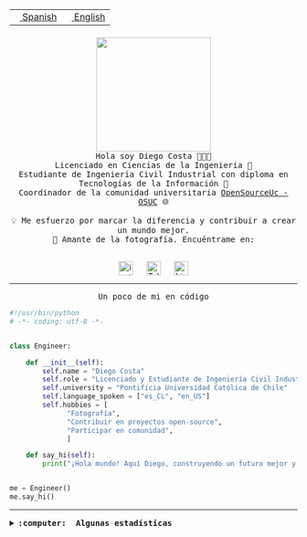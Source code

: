 <table border="0"  align="right">
 <tr><td><a href="README.md"><img src="https://upload.wikimedia.org/wikipedia/commons/thumb/8/89/Bandera_de_Espa%C3%B1a.svg/1200px-Bandera_de_Espa%C3%B1a.svg.png" height="10"> Spanish</a></td>
 <td><a href="README.en.md"><img src="https://upload.wikimedia.org/wikipedia/commons/a/a4/Flag_of_the_United_States.svg" height="10"> English</a></td></tr>
</table><br><br><br>

<p align="center">
  <img src="https://github.com/diegocostares/diegocostares/blob/main/Images/aaa2.gif?raw=true" height="200px" weight="200px">
  <br><samp>
    Hola soy Diego Costa 👨🏻‍💻<br>
    Licenciado en Ciencias de la Ingeniería 🤖<br>
    Estudiante de Ingeniería Civil Industrial con diploma en Tecnologías de la Información 🧠<br>
    Coordinador de la comunidad universitaria <a href="https://github.com/open-source-uc">OpenSourceUc - OSUC</a> 🌐<br>
  <br>
    💡 Me esfuerzo por marcar la diferencia y contribuir a crear un mundo mejor.<br>
    📸 Amante de la fotografía. Encuéntrame en: <br>
  <br></samp>
</p>

<p align="center">
   <a href="https://instagram.com/diegocosta_no" target="blank">
      <img align="center" src="https://cdn.jsdelivr.net/npm/simple-icons@3.0.1/icons/instagram.svg" alt="instagram" height="25px" width="25px" />
      &#8203;
   </a>
   &nbsp; &nbsp; &nbsp;
   <a href="https://t.me/diegocosta_no" target="blank">
      <img align="center" alt="Telegram" width="25px" src="https://icons-for-free.com/iconfiles/png/512/Telegram-1324888767380505522.png" />
      &#8203;
   </a>
   &nbsp; &nbsp; &nbsp;
   <a href="https://www.linkedin.com/in/diegocostar/" target="blank">
      <img align="center" alt="LinkedIn" width="25px" src="https://img.icons8.com/metro/452/linkedin.png" />
      &#8203;
   </a>
</p>

---

<p align="center"><front size="25"><samp>Un poco de mi en código</samp></front></p>

```python
#!/usr/bin/python
# -*- coding: utf-8 -*-


class Engineer:

    def __init__(self):
        self.name = "Diego Costa"
        self.role = "Licenciado y Estudiante de Ingeniería Civil Industrial"
        self.university = "Pontificia Universidad Católica de Chile"
        self.language_spoken = ["es_CL", "en_US"]
        self.hobbies = [
              "Fotografía",
              "Contribuir en proyectos open-source",
              "Participar en comunidad",
              ]

    def say_hi(self):
        print("¡Hola mundo! Aquí Diego, construyendo un futuro mejor y cambiando el mundo.")


me = Engineer()
me.say_hi()
```

---

<details>
  <summary><b><samp>:computer: &nbsp;Algunas estadísticas</samp></b></summary>
  <br/></p>

<!--START_SECTION:waka-->
![Code Time](http://img.shields.io/badge/Code%20Time-1%2C325%20hrs%2033%20mins-blue)

📅 **Soy más productivo los Martes** 

```text
Lunes                    841 commits         ████░░░░░░░░░░░░░░░░░░░░░   15.44 % 
Martes                   1026 commits        █████░░░░░░░░░░░░░░░░░░░░   18.83 % 
Miércoles                712 commits         ███░░░░░░░░░░░░░░░░░░░░░░   13.07 % 
Jueves                   806 commits         ████░░░░░░░░░░░░░░░░░░░░░   14.79 % 
Viernes                  732 commits         ███░░░░░░░░░░░░░░░░░░░░░░   13.44 % 
Sábado                   477 commits         ██░░░░░░░░░░░░░░░░░░░░░░░   08.76 % 
Domingo                  854 commits         ████░░░░░░░░░░░░░░░░░░░░░   15.68 % 
```


📊 **Esta semana me dediqué a** 

```text
🐱‍💻 Proyectos: 
tarea-3-diegocostares    4 hrs 44 mins       ██████████████░░░░░░░░░░░   57.57 % 
P0-SyR                   1 hr 52 mins        ██████░░░░░░░░░░░░░░░░░░░   22.76 % 
portafolio               59 mins             ███░░░░░░░░░░░░░░░░░░░░░░   12.00 % 
portafolio2              28 mins             █░░░░░░░░░░░░░░░░░░░░░░░░   05.70 % 
componentes              9 mins              ░░░░░░░░░░░░░░░░░░░░░░░░░   01.96 % 
```


 Last Updated on 22/11/2023 18:34:50 UTC
<!--END_SECTION:waka-->

<p align="center"> <img src="https://github-readme-stats.vercel.app/api?username=diegocostares&show_icons=true&theme=ayu-mirage" alt="abhisheknaiidu" /></p>

</details>
